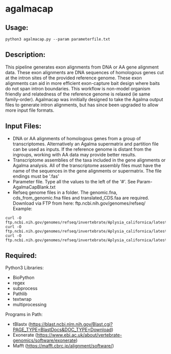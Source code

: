 # agalmacap


## Usage:
```
python3 agalmacap.py --param parameterfile.txt
```

## Description:
This pipeline generates exon alignments from DNA or AA gene alignment data. These exon alignments are DNA sequences of homologous genes cut at the intron sites of the provided reference genome. These exon alignments can aid in more efficient exon-capture bait design where baits do not span intron boundaries. This workflow is non-model organism friendly and relatedness of the reference genome is relaxed (ie same family-order). Agalmacap was innitially designed to take the Agalma output files to generate intron alignments, but has since been upgraded to allow more input file formats. 


## Input Files:

+ DNA or AA alignments of homologous genes from a group of transcriptomes. Alternatively an Agalma supermatrix and partition file can be used as inputs. If the reference genome is distant from the ingroups, working with AA data may provide better results.
+ Transcriptome assemblies of the taxa included in the gene alignments or Agalma analysis. All of the transcriptome assembly files must have the name of the sequences in the gene alignments or supermatrix. The file endings must be '.fas'
+ Parameter file. Type all the values to the left of the '#'. See Param-AgalmaCapBlank.txt 
+ Refseq genome files in a folder. The genomic.fna, cds_from_genomic.fna files and translated_CDS.faa are required. Download via FTP from here: ftp.ncbi.nih.gov/genomes/refseq/ Example:
```
curl -O ftp.ncbi.nih.gov/genomes/refseq/invertebrate/Aplysia_californica/latest_assembly_versions/GCF_000002075.1_AplCal3.0/GCF_000002075.1_AplCal3.0_cds_from_genomic.fna.gz
curl -O ftp.ncbi.nih.gov/genomes/refseq/invertebrate/Aplysia_californica/latest_assembly_versions/GCF_000002075.1_AplCal3.0/GCF_000002075.1_AplCal3.0_genomic.fna.gz
curl -O ftp.ncbi.nih.gov/genomes/refseq/invertebrate/Aplysia_californica/latest_assembly_versions/GCF_000002075.1_AplCal3.0/GCF_000002075.1_AplCal3.0_translated_cds.faa.gz
```

## Required:
Python3 Libraries:
+ BioPython
+ regex
+ subprocess
+ Pathlib
+ textwrap
+ multiprocessing


Programs in Path:
+ tBlastx (https://blast.ncbi.nlm.nih.gov/Blast.cgi?PAGE_TYPE=BlastDocs&DOC_TYPE=Download)
+ Exonerate (https://www.ebi.ac.uk/about/vertebrate-genomics/software/exonerate)
+ Mafft (https://mafft.cbrc.jp/alignment/software/)
